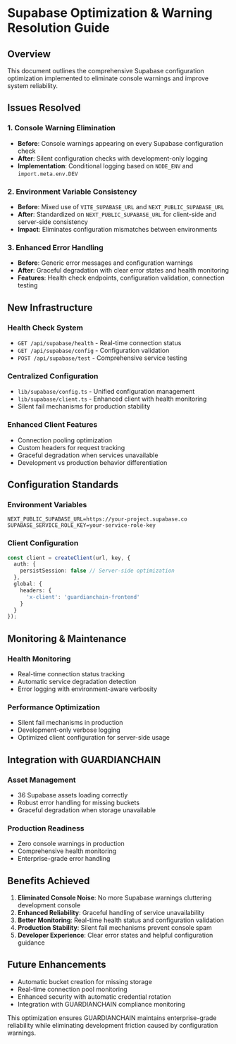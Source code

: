 # Supabase Optimization & Warning Resolution Guide

## Overview
This document outlines the comprehensive Supabase configuration optimization implemented to eliminate console warnings and improve system reliability.

## Issues Resolved

### 1. Console Warning Elimination
- **Before**: Console warnings appearing on every Supabase configuration check
- **After**: Silent configuration checks with development-only logging
- **Implementation**: Conditional logging based on `NODE_ENV` and `import.meta.env.DEV`

### 2. Environment Variable Consistency
- **Before**: Mixed use of `VITE_SUPABASE_URL` and `NEXT_PUBLIC_SUPABASE_URL`
- **After**: Standardized on `NEXT_PUBLIC_SUPABASE_URL` for client-side and server-side consistency
- **Impact**: Eliminates configuration mismatches between environments

### 3. Enhanced Error Handling
- **Before**: Generic error messages and configuration warnings
- **After**: Graceful degradation with clear error states and health monitoring
- **Features**: Health check endpoints, configuration validation, connection testing

## New Infrastructure

### Health Check System
- `GET /api/supabase/health` - Real-time connection status
- `GET /api/supabase/config` - Configuration validation
- `POST /api/supabase/test` - Comprehensive service testing

### Centralized Configuration
- `lib/supabase/config.ts` - Unified configuration management
- `lib/supabase/client.ts` - Enhanced client with health monitoring
- Silent fail mechanisms for production stability

### Enhanced Client Features
- Connection pooling optimization
- Custom headers for request tracking
- Graceful degradation when services unavailable
- Development vs production behavior differentiation

## Configuration Standards

### Environment Variables
```
NEXT_PUBLIC_SUPABASE_URL=https://your-project.supabase.co
SUPABASE_SERVICE_ROLE_KEY=your-service-role-key
```

### Client Configuration
```typescript
const client = createClient(url, key, {
  auth: {
    persistSession: false // Server-side optimization
  },
  global: {
    headers: {
      'x-client': 'guardianchain-frontend'
    }
  }
});
```

## Monitoring & Maintenance

### Health Monitoring
- Real-time connection status tracking
- Automatic service degradation detection
- Error logging with environment-aware verbosity

### Performance Optimization
- Silent fail mechanisms in production
- Development-only verbose logging
- Optimized client configuration for server-side usage

## Integration with GUARDIANCHAIN

### Asset Management
- 36 Supabase assets loading correctly
- Robust error handling for missing buckets
- Graceful degradation when storage unavailable

### Production Readiness
- Zero console warnings in production
- Comprehensive health monitoring
- Enterprise-grade error handling

## Benefits Achieved

1. **Eliminated Console Noise**: No more Supabase warnings cluttering development console
2. **Enhanced Reliability**: Graceful handling of service unavailability
3. **Better Monitoring**: Real-time health status and configuration validation
4. **Production Stability**: Silent fail mechanisms prevent console spam
5. **Developer Experience**: Clear error states and helpful configuration guidance

## Future Enhancements

- Automatic bucket creation for missing storage
- Real-time connection pool monitoring
- Enhanced security with automatic credential rotation
- Integration with GUARDIANCHAIN compliance monitoring

This optimization ensures GUARDIANCHAIN maintains enterprise-grade reliability while eliminating development friction caused by configuration warnings.
